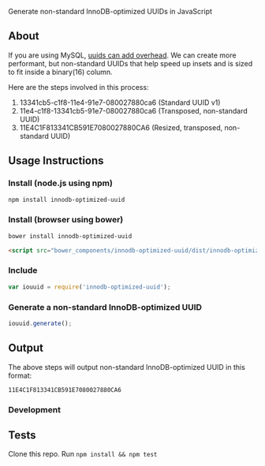 Generate non-standard InnoDB-optimized UUIDs in JavaScript

## About
 
If you are using MySQL, [uuids can add overhead](http://www.percona.com/blog/2014/12/19/store-uuid-optimized-way/). We can create
more performant, but non-standard UUIDs that help speed up insets
and is sized to fit inside a binary(16) column.

Here are the steps involved in this process:

1. 13341cb5-c1f8-11e4-91e7-080027880ca6 (Standard UUID v1)
2. 11e4-c1f8-13341cb5-91e7-080027880ca6 (Transposed, non-standard UUID)
3. 11E4C1F813341CB591E7080027880CA6 (Resized, transposed, non-standard UUID)

## Usage Instructions

### Install (node.js using npm)

```bash
npm install innodb-optimized-uuid
```

###  Install (browser using bower)

```bash
bower install innodb-optimized-uuid
```

```html
<script src="bower_components/innodb-optimized-uuid/dist/innodb-optimized-uuid.js"></script>
```

### Include 

```js
var iouuid = require('innodb-optimized-uuid');
```

### Generate a non-standard InnoDB-optimized UUID

```js
iouuid.generate();
```

## Output

The above steps will output non-standard InnoDB-optimized UUID in this format:

```
11E4C1F813341CB591E7080027880CA6
```

### Development

## Tests

Clone this repo.
Run `npm install && npm test`

